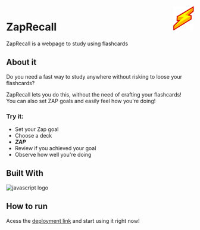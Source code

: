 <img src="./public/assets/img/logo.png" alt="project logo" align="right"/>

# ZapRecall

ZapRecall is a webpage to study using flashcards


## About it

Do you need a fast way to study anywhere without risking to loose your flashcards?

ZapRecall lets you do this, without the need of crafting your flashcards!<br>
You can also set ZAP goals and easily feel how you're doing!

### Try it:
  - Set your Zap goal
  - Choose a deck
  - ***ZAP***
  - Review if you achieved your goal
  - Observe how well you're doing


## Built With
<img src="https://img.shields.io/badge/JavaScript-323330?style=for-the-badge&logo=javascript&logoColor=F7DF1E" alt="javascript logo"/> </br>


## How to run

Acess the [deployment link](https://projeto8-zaprecall-k6jn5c5uy-mmparadinha.vercel.app/) and start using it right now!

